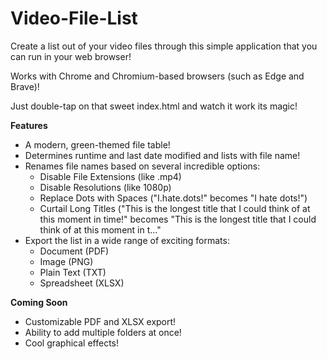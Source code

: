 # Video-File-List

Create a list out of your video files through this simple application that you can run in your web browser!

Works with Chrome and Chromium-based browsers (such as Edge and Brave)!

Just double-tap on that sweet index.html and watch it work its magic!

**Features**
- A modern, green-themed file table!
- Determines runtime and last date modified and lists with file name!
- Renames file names based on several incredible options:
  - Disable File Extensions (like .mp4)
  - Disable Resolutions (like 1080p)
  - Replace Dots with Spaces ("I.hate.dots!" becomes "I hate dots!")
  - Curtail Long Titles ("This is the longest title that I could think of at this moment in time!" becomes "This is the longest title that I could think of at this moment in t..."
- Export the list in a wide range of exciting formats:
  - Document (PDF)
  - Image (PNG)
  - Plain Text (TXT)
  - Spreadsheet (XLSX)

**Coming Soon**
- Customizable PDF and XLSX export!
- Ability to add multiple folders at once!
- Cool graphical effects!
